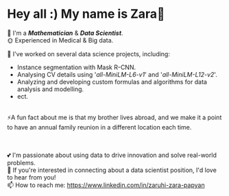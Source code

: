 # Hey all :) My name is Zara👋


🌱 I'm a **_Mathematician_** & **_Data Scientist_**.<br>
🌞 Experienced in Medical & Big data.

&#x1F34E; I've worked on several data science projects, including: <br>
  - Instance segmentation with Mask R-CNN. <br> 
  - Analysing CV details using '_all-MiniLM-L6-v1_' and '_all-MiniLM-L12-v2_'. <br>
  - Analyzing and developing custom formulas and algorithms for data analysis and modelling. <br>
  - ect.<br><br>


⚡A fun fact about me is that my brother lives abroad, and we make it a point to have an annual family reunion in a different location each time.

<br><br>
💕 I'm passionate about using data to drive innovation and solve real-world problems. <br>
🍓 If you're interested in connecting about a data scientist position, I'd love to hear from you! <br>
📫 How to reach me: https://www.linkedin.com/in/zaruhi-zara-papyan
